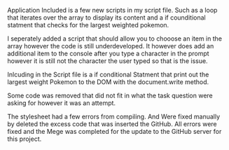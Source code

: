 
Application
Included is a few new scripts in my script file. Such as a loop that iterates over the array to display its content and a if counditional statment that checks for the largest weighted pokemon.

I seperately added a script that should allow you to chooose an item in the array however the code is still underdeveloped.
It however does add an additional item to the console after you type a character in the prompt however it is still not the character the user typed so that is the issue.

Inlcuding in the Script file is a if conditional Statment that print out the largest weight Pokemon to the DOM with the 
document.write method. 

Some code was removed that did not fit in what the task question were asking for however it was an attempt. 

The stylesheet had a few errors from compiling. And Were fixed manually by deleted the excess code that was inserted the GitHub. All errors were fixed and the Mege was completed for the update to the GitHub server for this project.